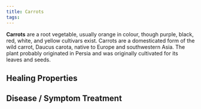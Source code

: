 ```yaml
---
title: Carrots
tags:
---
```

**Carrots** are a root vegetable, usually orange in colour, though purple, black, red, white, and yellow cultivars exist. Carrots are a domesticated form of the wild carrot, Daucus carota, native to Europe and southwestern Asia. The plant probably originated in Persia and was originally cultivated for its leaves and seeds.

## Healing Properties

## Disease / Symptom Treatment

[^1]: **Title:** []()<br>
**Publication:** []()<br>
**Date:** <br>
**Study Type:** Animal Study, Commentary, Human Study: In Vitro - In Vivo - In Silico, Human: Case Report, Meta Analysis, Review<br>
**Author(s):** <br>
**Institution(s):** <br>
**IPFS:** [ipfs.io](https://ipfs.io/ipfs/), [cloudflare](https://cloudflare-ipfs.com/ipfs/)

[^2]: **Title:** []()<br>
**Publication:** []()<br>
**Date:** <br>
**Study Type:** Animal Study, Commentary, Human Study: In Vitro - In Vivo - In Silico, Human: Case Report, Meta Analysis, Review<br>
**Author(s):** <br>
**Institution(s):** <br>
**IPFS:** [ipfs.io](https://ipfs.io/ipfs/), [cloudflare](https://cloudflare-ipfs.com/ipfs/)